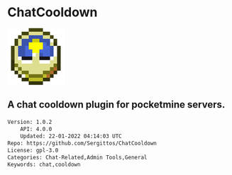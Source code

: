 # ChatCooldown
<img src="https://raw.githubusercontent.com/Sergittos/ChatCooldown/83682a57fe6441661f672a72daaf19606ce9ca5b/icon.png" width="128" height="128" />

## A chat cooldown plugin for pocketmine servers.
```properties
Version: 1.0.2
    API: 4.0.0
    Updated: 22-01-2022 04:14:03 UTC
Repo: https://github.com/Sergittos/ChatCooldown
License: gpl-3.0
Categories: Chat-Related,Admin Tools,General
Keywords: chat,cooldown
```